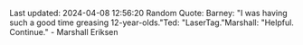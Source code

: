 Last updated: 2024-04-08 12:56:20
Random Quote: Barney: "I was having such a good time greasing 12-year-olds."Ted: "LaserTag."Marshall: "Helpful. Continue." - Marshall Eriksen